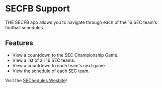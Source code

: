 # SECFB Support

THE SECFB app allows you to navigate through each of the 16 SEC team's football schedules.

## Features

* View a countdown to the SEC Championship Game.
* View a list of all 16 SEC teams.
* View a countdown to each team's next game.
* View the schedule of each SEC team.

Visit the [SEChedules Wesbite](https://www.sechedules.com/)!
